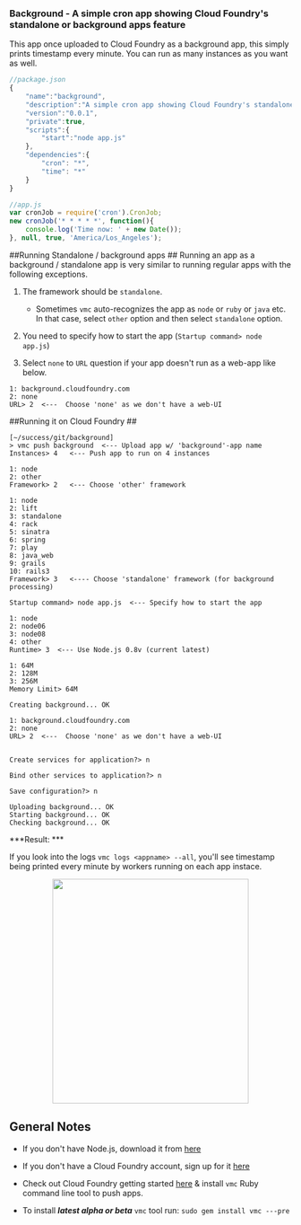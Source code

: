 ### Background - A simple cron app showing Cloud Foundry's standalone or background apps feature ###

This app once uploaded to Cloud Foundry as a background app, this simply prints timestamp every minute. You can run as many instances as you want as well.

```javascript
//package.json
{
    "name":"background",
    "description":"A simple cron app showing Cloud Foundry's standalone or background apps feature",
    "version":"0.0.1",
    "private":true,
    "scripts":{
        "start":"node app.js"
    },
    "dependencies":{
        "cron": "*",
        "time": "*"
    }
}
```


```javascript
//app.js
var cronJob = require('cron').CronJob;
new cronJob('* * * * *', function(){
    console.log('Time now: ' + new Date());
}, null, true, 'America/Los_Angeles');
```

##Running Standalone / background apps ##
Running an app as a background / standalone app is very similar to running regular apps with the following exceptions.

1. The framework should be `standalone`.
   * Sometimes `vmc` auto-recognizes the app as `node` or `ruby` or `java` etc. In that case, select `other` option and then select `standalone` option.

2. You need to specify how to start the app (`Startup command> node app.js`)

3. Select `none` to `URL` question if your app doesn't run as a web-app like below.
```
1: background.cloudfoundry.com
2: none
URL> 2  <---  Choose 'none' as we don't have a web-UI
```


##Running it on Cloud Foundry ##

```
[~/success/git/background]
> vmc push background  <--- Upload app w/ 'background'-app name
Instances> 4   <--- Push app to run on 4 instances

1: node
2: other
Framework> 2   <--- Choose 'other' framework

1: node
2: lift
3: standalone
4: rack
5: sinatra
6: spring
7: play
8: java_web
9: grails
10: rails3
Framework> 3   <---- Choose 'standalone' framework (for background processing)

Startup command> node app.js  <--- Specify how to start the app

1: node
2: node06
3: node08
4: other
Runtime> 3  <--- Use Node.js 0.8v (current latest)

1: 64M
2: 128M
3: 256M
Memory Limit> 64M

Creating background... OK

1: background.cloudfoundry.com
2: none
URL> 2  <---  Choose 'none' as we don't have a web-UI


Create services for application?> n

Bind other services to application?> n

Save configuration?> n

Uploading background... OK
Starting background... OK
Checking background... OK
```

***Result: ***

If you look into the logs `vmc logs <appname> --all`, you'll see timestamp being printed every minute by workers running on each app instace.

<p align='center'>
<img src="https://github.com/rajaraodv/background/raw/master/pics/bgResult.png" height="400px" width="350px" />
</p>

## General Notes ####
* If you don't have Node.js, download it from <a href='http://nodejs.org' target='_blank'>here</a>
* If you don't have a Cloud Foundry account, sign up for it <a href='https://my.cloudfoundry.com/signup' target='_blank'>here</a>
* Check out Cloud Foundry getting started <a href='http://docs.cloudfoundry.com/getting-started.html' target='_blank'>here</a> & install `vmc` Ruby command line tool to push apps.

* To install ***latest alpha or beta*** `vmc` tool run: `sudo gem install vmc ---pre`
